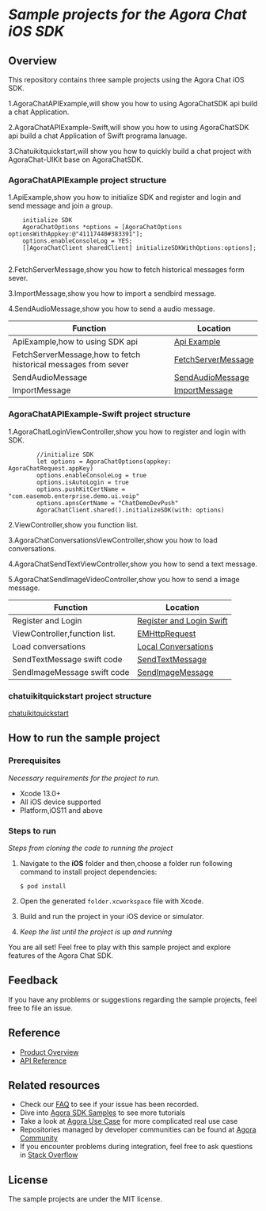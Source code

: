 # <AgoraChat API Example for iOS> *Sample projects for the Agora Chat iOS SDK*


## Overview

This repository contains three sample projects using the Agora Chat iOS SDK.

1.AgoraChatAPIExample,will show you how to using AgoraChatSDK api build a chat Application.

2.AgoraChatAPIExample-Swift,will show you how to using AgoraChatSDK api build a chat Application of Swift programa lanuage.

3.Chatuikitquickstart,will show you how to quickly build a chat project with AgoraChat-UIKit base on AgoraChatSDK.


### AgoraChatAPIExample project structure

1.ApiExample,show you how to initialize SDK and register and login and send message and join a group.

``` 
    initialize SDK
    AgoraChatOptions *options = [AgoraChatOptions optionsWithAppkey:@"41117440#383391"];
    options.enableConsoleLog = YES;
    [[AgoraChatClient sharedClient] initializeSDKWithOptions:options];
    
```

2.FetchServerMessage,show you how to fetch historical messages form sever.

3.ImportMessage,show you how to import a sendbird message.

4.SendAudioMessage,show you how to send a audio message.


| Function                                                                        | Location                                                                                                                                 |
| ------------------------------------------------------------------------------- | ---------------------------------------------------------------------------------------------------------------------------------------- |
| ApiExample,how to using SDK api                                                                  | [Api Example](https://github.com/AgoraIO/Agora-Chat-API-Examples/blob/main/Chat-iOS/AgoraChatAPIExample/AgoraChatAPIExample/ApiExample/AgoraChatApiExampleViewController.m)                                  |
| FetchServerMessage,how to fetch historical messages from sever                                                                  | [FetchServerMessage](https://github.com/AgoraIO/Agora-Chat-API-Examples/blob/main/Chat-iOS/AgoraChatAPIExample/AgoraChatAPIExample/FetchServerMessage/FetchServerMessageViewController.m)                                  |
| SendAudioMessage                                                                  | [SendAudioMessage](https://github.com/AgoraIO/Agora-Chat-API-Examples/blob/main/Chat-iOS/AgoraChatAPIExample/AgoraChatAPIExample/SendAudioMessage/AudioMessageViewController.m)                                  |
| ImportMessage                                                                  | [ImportMessage](https://github.com/zjc19891106/Agora-Chat-API-Examples/blob/main/Chat-iOS/AgoraChatAPIExample/AgoraChatAPIExample/ImportMessage/ImportMessageViewController.m)                                  |

### AgoraChatAPIExample-Swift project structure

1.AgoraChatLoginViewController,show you how to register and login with SDK.

``` 
        //initialize SDK
        let options = AgoraChatOptions(appkey: AgoraChatRequest.appKey)
        options.enableConsoleLog = true
        options.isAutoLogin = true
        options.pushKitCertName = "com.easemob.enterprise.demo.ui.voip"
        options.apnsCertName = "ChatDemoDevPush"
        AgoraChatClient.shared().initializeSDK(with: options)
```

2.ViewController,show you function list.

3.AgoraChatConversationsViewController,show you how to load conversations.

4.AgoraChatSendTextViewController,show you how to send a text message.

5.AgoraChatSendImageVideoController,show you how to send a image message.

| Function                                                                        | Location                                                                                                                                 |
| ------------------------------------------------------------------------------- | ---------------------------------------------------------------------------------------------------------------------------------------- |
| Register and Login                                                                  | [Register and Login Swift](https://github.com/AgoraIO/Agora-Chat-API-Examples/blob/main/Chat-iOS/AgoraChatAPIExample-Swift/AgoraChatAPIExample-Swift/AgoraChatAPIExample-Swift/Controllers/AgoraChatLoginViewController.swift)   |
| ViewController,function list.                                                                  | [EMHttpRequest](https://github.com/AgoraIO/Agora-Chat-API-Examples/blob/main/Chat-iOS/AgoraChatAPIExample/AgoraChatAPIExample/EMHttpRequest.m)                                  |
| Load conversations                                                                  | [Local Conversations](https://github.com/AgoraIO/Agora-Chat-API-Examples/blob/main/Chat-iOS/AgoraChatAPIExample-Swift/AgoraChatAPIExample-Swift/AgoraChatAPIExample-Swift/Controllers/AgoraChatConversationsViewController.swift)                                  |
| SendTextMessage swift code                                                                  | [SendTextMessage](https://github.com/AgoraIO/Agora-Chat-API-Examples/blob/main/Chat-iOS/AgoraChatAPIExample-Swift/AgoraChatAPIExample-Swift/AgoraChatAPIExample-Swift/Controllers/AgoraChatSendTextViewController.swift)                                  |
| SendImageMessage swift code                                                                  | [SendImageMessage](https://github.com/AgoraIO/Agora-Chat-API-Examples/blob/main/Chat-iOS/AgoraChatAPIExample-Swift/AgoraChatAPIExample-Swift/AgoraChatAPIExample-Swift/Controllers/AgoraChatSendImageVideoController.swift)                                  |


### chatuikitquickstart project structure

[chatuikitquickstart](https://github.com/zjc19891106/Agora-Chat-API-Examples/tree/main/Chat-iOS/chatuikitquickstart)

## How to run the sample project

### Prerequisites

*Necessary requirements for the project to run.*

- Xcode 13.0+
- All iOS device supported
- Platform,iOS11 and above

### Steps to run

*Steps from cloning the code to running the project*

1. Navigate to the **iOS** folder and then,choose a folder run following command to install project dependencies:

    ```shell
    $ pod install
    ```
2. Open the generated `folder.xcworkspace` file with Xcode.

3. Build and run the project in your iOS device or simulator.

4. *Keep the list until the project is up and running*

You are all set! Feel free to play with this sample project and explore features of the Agora Chat SDK.


## Feedback

If you have any problems or suggestions regarding the sample projects, feel free to file an issue.

## Reference

- [Product Overview](https://docs.agora.io/en/agora-chat/agora_chat_get_started_ios?platform=iOS)
- [API Reference](https://docs-preprod.agora.io/en/agora-chat/agora_chat_overview?platform=iOS)

## Related resources

- Check our [FAQ](https://docs.agora.io/en/faq) to see if your issue has been recorded.
- Dive into [Agora SDK Samples](https://github.com/AgoraIO) to see more tutorials
- Take a look at [Agora Use Case](https://github.com/AgoraIO-usecase) for more complicated real use case
- Repositories managed by developer communities can be found at [Agora Community](https://github.com/AgoraIO-Community)
- If you encounter problems during integration, feel free to ask questions in [Stack Overflow](https://stackoverflow.com/questions/tagged/agora.io)

## License

The sample projects are under the MIT license.
